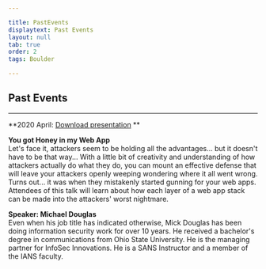 ```yaml
---

title: PastEvents
displaytext: Past Events
layout: null
tab: true
order: 2
tags: Boulder

---
```


## Past Events
<hr>

**2020 April:  [Download presentation](zz_presentations_2020_04.pdf) **

**You got Honey in my Web App** <br>
Let's face it, attackers seem to be holding all the advantages... but it doesn't have to be that way... With a little bit of creativity and understanding of how attackers actually do what they do, you can mount an effective defense that will leave your attackers openly weeping wondering where it all went wrong. Turns out... it was when they mistakenly started gunning for your web apps. Attendees of this talk will learn about how each layer of a web app stack can be made into the attackers' worst nightmare.

**Speaker:  Michael Douglas** <br>
Even when his job title has indicated otherwise, Mick Douglas has been doing information security work for over 10 years. He received a bachelor's degree in communications from Ohio State University. He is the managing partner for InfoSec Innovations. He is a SANS Instructor and a member of the IANS faculty.